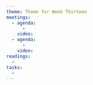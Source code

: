 ```yaml
---
theme: Theme for Week Thirteen
meetings: 
  - agenda:
      -
    video:
  - agenda:
      -
    video:
readings:
  -
tasks:
  -
---
```


